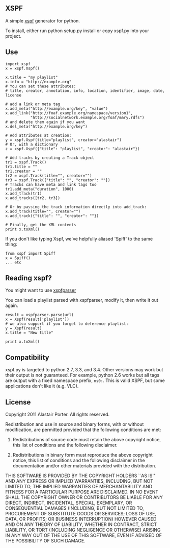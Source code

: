 XSPF
----
A simple [xspf](http://xspf.org) generator for python.

To install, either run
    python setup.py install
or copy xspf.py into your project.

Use
---
    import xspf
    x = xspf.Xspf()

    x.title = "my playlist"
    x.info = "http://example.org"
    # You can set these attributes:
    # title, creator, annotation, info, location, identifier, image, date, license

    # add a link or meta tag
    x.add_meta("http://example.org/key", "value")
    x.add_link("http://foaf.example.org/namespace/version1",
               "http://socialnetwork.example.org/foaf/mary.rdfs")
    # and delete them again if you want
    x.del_meta("http://example.org/key")

    # Add attributes at creation:
    y = xspf.Xspf(title="playlist", creator="alastair")
    # Or, with a dictionary
    z = xspf.Xspf({"title": "playlist", "creator": "alastair"})

    # Add tracks by creating a Track object
    tr1 = xspf.Track()
    tr1.title = ""
    tr1.creator = ""
    tr2 = xspf.Track(title="", creator="")
    tr3 = xspf.Track({"title": "", "creator": ""})
    # Tracks can have meta and link tags too
    tr1.add_meta("duration", 1000)
    x.add_track(tr1)
    x.add_tracks([tr2, tr3])

    # Or by passing the track information directly into add_track:
    x.add_track(title="", creator="")
    x.add_track({"title": "", "creator": ""})

    # Finally, get the XML contents
    print x.toXml()

If you don't like typing Xspf, we've helpfully aliased 'Spiff' to the same thing:

    from xspf import Spiff
    x = Spiff()
    ... etc

Reading xspf?
-------------
You might want to use [xspfparser](https://github.com/jwheare/xspfparser)

You can load a playlist parsed with xspfparser, modify it, then write it out again.

    result = xspfparser.parse(url)
    x = Xspf(result['playlist'])
    # we also support if you forget to deference playlist:
    y = Xspf(result)
    x.title = "New title"

    print x.toXml()

Compatibility
-------------
xspf.py is targeted to python 2.7, 3.3, and 3.4. Other versions may work
but their output is not guaranteed. For example, python 2.6 works but
all tags are output with a fixed namespace prefix, `ns0:`. This is valid
XSPF, but some applications don't like it (e.g. VLC).

License
-------
Copyright 2011 Alastair Porter. All rights reserved.

Redistribution and use in source and binary forms, with or without modification, are
permitted provided that the following conditions are met:

   1. Redistributions of source code must retain the above copyright notice, this list of
      conditions and the following disclaimer.

   2. Redistributions in binary form must reproduce the above copyright notice, this list
      of conditions and the following disclaimer in the documentation and/or other materials
      provided with the distribution.

THIS SOFTWARE IS PROVIDED BY THE COPYRIGHT HOLDERS ``AS IS'' AND ANY EXPRESS OR IMPLIED
WARRANTIES, INCLUDING, BUT NOT LIMITED TO, THE IMPLIED WARRANTIES OF MERCHANTABILITY AND
FITNESS FOR A PARTICULAR PURPOSE ARE DISCLAIMED. IN NO EVENT SHALL THE COPYRIGHT OWNER OR
CONTRIBUTORS BE LIABLE FOR ANY DIRECT, INDIRECT, INCIDENTAL, SPECIAL, EXEMPLARY, OR
CONSEQUENTIAL DAMAGES (INCLUDING, BUT NOT LIMITED TO, PROCUREMENT OF SUBSTITUTE GOODS OR
SERVICES; LOSS OF USE, DATA, OR PROFITS; OR BUSINESS INTERRUPTION) HOWEVER CAUSED AND ON
ANY THEORY OF LIABILITY, WHETHER IN CONTRACT, STRICT LIABILITY, OR TORT (INCLUDING
NEGLIGENCE OR OTHERWISE) ARISING IN ANY WAY OUT OF THE USE OF THIS SOFTWARE, EVEN IF
ADVISED OF THE POSSIBILITY OF SUCH DAMAGE.

